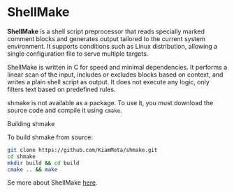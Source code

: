 # ShellMake

**ShellMake** is a shell script preprocessor that reads specially marked comment blocks and generates output tailored to the current system environment. It supports conditions such as Linux distribution, allowing a single configuration file to serve multiple targets.

ShellMake is written in C for speed and minimal dependencies. It performs a linear scan of the input, includes or excludes blocks based on context, and writes a plain shell script as output. It does not execute any logic, only filters text based on predefined rules.

shmake is not available as a package. To use it, you must download the source code and compile it using `cmake`.

 Building shmake

To build shmake from source:

```sh
git clone https://github.com/KiamMota/shmake.git
cd shmake
mkdir build && cd build
cmake .. && make
```
Se more about ShellMake [here](docs/Hello.md).
